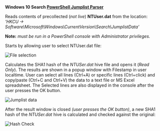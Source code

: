 **Windows 10 Search [PowerShell Jumplist Parser](https://github.com/kacos2000/Win10-Research/blob/master/JumpList/Jumplist.ps1)**


Reads contents of precollected (*not live*) **NTUser.dat** from the location:
*'HKCU -> Software\Microsoft\Windows\CurrentVersion\Search\JumplistData'*

**Note:** *must be run in a PowerShell console with Administrator privileges.*

Starts by allowing user to select NTUser.dat file:

![File selection](https://raw.githubusercontent.com/kacos2000/Win10-Research/master/JumpList/select.JPG)

Calculates the SHA1 hash of the *NTUSer.dat* hive file and opens it (*Read Only*). The results are shown in a popup window with Filestamp in user localtime.
User can select all lines (Ctrl+A) or specific lines (Ctrl+click) and copy/paste (Ctrl+C and Ctrl+V) the data to a text file or MS Excel spreadsheet. The Selected lines are also displayed in the console after the user presses the OK button.

![Jumplist data](https://raw.githubusercontent.com/kacos2000/Win10-Research/master/JumpList/results.JPG)

After the result window is closed *(user presses the OK button)*, a new SHA1 hash of the *NTUSer.dat* hive is calculated and checked against the original:

![Hash Check](https://raw.githubusercontent.com/kacos2000/Win10-Research/master/JumpList/HashCheck.JPG)
